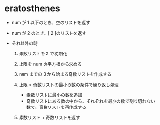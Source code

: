 ﻿# eratosthenes

- num が 1 以下のとき、空のリストを返す

- num が 2 のとき、[ 2 ]のリストを返す

- それ以外の時
    1. 素数リストを 2 で初期化
    2. 上限を num の平方根から求める
    3. num までの 3 から始まる奇数リストを作成する
    4. 上限 > 奇数リストの最小の数の条件で繰り返し処理
        - 素数リストに最小の数を追加
        - 奇数リストにある数の中から、それぞれを最小の数で割り切れない数で、奇数リストを再作成する
    
    5. 素数リスト + 奇数リストを返す
